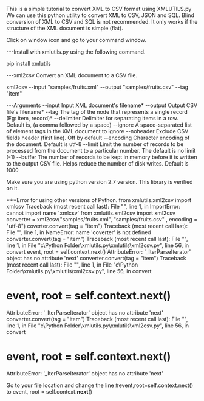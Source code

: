 This is a simple tutorial to convert XML to CSV format using XMLUTILS.py
We can use this python utility to convert XML to CSV, JSON and SQL.
Blind conversion of XML to CSV and SQL is not recommended. It only works if the structure of the XML document is simple (flat). 

Click on window icon and go to your command window.

---Install with xmlutils.py using the following command.

pip install xmlutils

---xml2csv Convert an XML document to a CSV file.

xml2csv --input "samples/fruits.xml" --output "samples/fruits.csv" --tag "item"


---Arguments
--input 	Input XML document's filename*
--output 	Output CSV file's filename*
--tag 		The tag of the node that represents a single record (Eg: item, record)*
--delimiter 	Delimiter for separating items in a row. Default is, (a comma followed by a space)
--ignore 	A space-separated list of element tags in the XML document to ignore
--noheader 	Exclude CSV fields header (first line). Off by default
--encoding 	Character encoding of the document. Default is utf-8
--limit 	Limit the number of records to be processed from the document to a particular number. The default is no limit (-1)
--buffer 	The number of records to be kept in memory before it is written to the output CSV file. Helps reduce the number of disk writes. Default is 1000

Make sure you are using python version 2.7 version. This library is verified on it.


***Error for using other versions of Python.
from xmlutils.xml2csv import xmlcsv
Traceback (most recent call last):
File "", line 1, in 
ImportError: cannot import name 'xmlcsv'
from xmlutils.xml2csv import xml2csv
converter = xml2csv("samples/fruits.xml", "samples/fruits.csv" , encoding =
"utf-8")
coverter.convert(tag = "item")
Traceback (most recent call last):
File "", line 1, in 
NameError: name 'coverter' is not defined
converter.convert(tag = "item")
Traceback (most recent call last):
File "", line 1, in 
File "c\Python Folder\xmlutils.py\xmlutils\xml2csv.py",
line 56, in convert
event, root = self.context.next()
AttributeError: '_IterParseIterator' object has no attribute 'next'
converter.convert(tag = "item")
Traceback (most recent call last):
File "", line 1, in 
File "c\Python Folder\xmlutils.py\xmlutils\xml2csv.py",
line 56, in convert
# event, root = self.context.next()
AttributeError: '_IterParseIterator' object has no attribute 'next'
converter.convert(tag = "item")
Traceback (most recent call last):
File "", line 1, in 
File "c\Python Folder\xmlutils.py\xmlutils\xml2csv.py",
line 56, in convert
# event, root = self.context.next()
AttributeError: '_IterParseIterator' object has no attribute 'next'

Go to your file location and change the line #event,root=self.context.next() to event, root = self.context.__next__()

